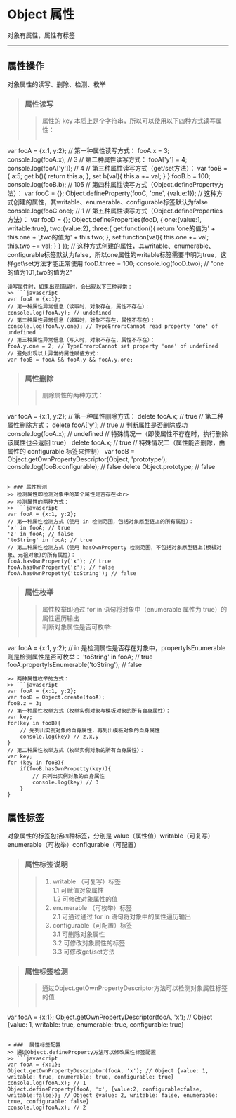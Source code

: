 # Object 属性
对象有属性，属性有标签
***

## 属性操作
对象属性的读写、删除、检测、枚举

> ### 属性读写
>> 属性的 key 本质上是个字符串，所以可以使用以下四种方式读写属性：
>> ```javascript
var fooA = {x:1, y:2};
// 第一种属性读写方式：
fooA.x = 3;
console.log(fooA.x); // 3
// 第二种属性读写方式：
fooA['y'] = 4;
console.log(fooA['y']); // 4
// 第三种属性读写方式（get/set方法）：
var fooB = {
    a:5;
    get b(){
        return this.a;
    },
    set b(val){
        this.a += val;
    }
}
fooB.b = 100;
console.log(fooB.b); // 105
// 第四种属性读写方式（Object.defineProperty方法）：
var fooC = {};
Object.defineProperty(fooC, 'one', {value:1}); // 这种方式创建的属性，其writable、enumerable、configurable标签默认为false
console.log(fooC.one); // 1
// 第五种属性读写方式（Object.defineProperties方法）：
var fooD = {};
Object.defineProperties(fooD, {
    one:{value:1, writable:true},
    two:{value:2},
    three:{
        get:function(){
            return 'one的值为' + this.one + ',two的值为' + this.two;
        },
        set:function(val){
            this.one += val;
            this.two += val;
        }
    }
}); // 这种方式创建的属性，其writable、enumerable、configurable标签默认为false，所以one属性的writable标签需要申明为true，这样get\set方法才能正常使用
fooD.three = 100;
console.log(fooD.two); // "one的值为101,two的值为2"
```
读写属性时，如果出现错误时，会出现以下三种异常：
>> ```javascript
var fooA = {x:1};
// 第一种属性异常信息（读取时，对象存在，属性不存在）：
console.log(fooA.y); // undefined
// 第二种属性异常信息（读取时，对象不存在，属性不存在）：
console.log(fooA.y.one); // TypeError:Cannot read property 'one' of undefined
// 第三种属性异常信息（写入时，对象不存在，属性不存在）：
fooA.y.one = 2; // TypeError:Cannot set property 'one' of undefined
// 避免出现以上异常的属性赋值方式：
var fooB = fooA && fooA.y && fooA.y.one;
```

> ### 属性删除
>> 删除属性的两种方式：
>> ```javascript
var fooA = {x:1, y:2};
// 第一种属性删除方式：
delete fooA.x; // true
// 第二种属性删除方式：
delete fooA['y']; // true
// 判断属性是否删除成功
console.log(fooA.x); // undefined
// 特殊情况一（即使属性不存在时，执行删除该属性也会返回 true）
delete fooA.x; // true
// 特殊情况二（属性能否删除，由属性的 configurable 标签来控制）
var fooB = Object.getOwnPropertyDescriptor(Object, 'prototype');
console.log(fooB.configurable); // false
delete Object.prototype; // false
```

> ### 属性检测
>> 检测属性即检测对象中的某个属性是否存在<br>
>> 检测属性的两种方式：
>> ```javascript
var fooA = {x:1, y:2};
// 第一种属性检测方式（使用 in 检测范围，包括对象原型链上的所有属性）：
'x' in fooA; // true
'z' in fooA; // false
'toString' in fooA; // true
// 第二种属性检测方式（使用 hasOwnProperty 检测范围，不包括对象原型链上(模板对象、元祖对象)的所有属性）：
fooA.hasOwnProperty('x'); // true
fooA.hasOwnProperty('z'); // false
fooA.hasOwnPropetty('toString'); // false
```

> ### 属性枚举
>> 属性枚举即通过 for in 语句将对象中（enumerable 属性为 true）的属性遍历输出<br>
>> 判断对象属性是否可枚举:
>> ```javascript
var fooA = {x:1, y:2};
// in 是检测属性是否存在对象中，propertyIsEnumerable 则是检测属性是否可枚举：
'toString' in fooA; // true
fooA.propertyIsEnumerable('toString'); // false
```
>> 两种属性枚举的方式：
>> ```javascript
var fooA = {x:1, y:2};
var fooB = Object.create(fooA);
fooB.z = 3;
// 第一种属性枚举方式（枚举实例对象与模板对象的所有自身属性）：
var key;
for(key in fooB){
    // 先列出实例对象的自身属性，再列出模板对象的自身属性
    console.log(key) // z,x,y
}
// 第二种属性枚举方式（枚举实例对象的所有自身属性）：
var key;
for (key in fooB){
    if(fooB.hasOwnPropetty(key)){
        // 只列出实例对象的自身属性
        console.log(key) // 3
    }
}
```

## 属性标签
对象属性的标签包括四种标签，分别是 value（属性值）writable（可复写）enumerable（可枚举）configurable（可配置）

> ### 属性标签说明
>> 1. writable （可复写）标签<br>
>> 1.1 可赋值对象属性<br>
>> 1.2 可修改对象属性的值<br>
>> 2. enumerable （可枚举）标签<br>
>> 2.1 可通过通过 for in 语句将对象中的属性遍历输出<br>
>> 3. configurable（可配置）标签<br>
>> 3.1 可删除对象属性<br>
>> 3.2 可修改对象属性的标签<br>
>> 3.3 可修改get/set方法<br>

> ### 属性标签检测
>> 通过Object.getOwnPropertyDescriptor方法可以检测对象属性标签的值
>> ```javascript
var fooA = {x:1};
Object.getOwnPropertyDescriptor(fooA, 'x'); // Object {value: 1, writable: true, enumerable: true, configurable: true}
```

> ###  属性标签配置
>> 通过Object.defineProperty方法可以修改属性标签配置
>> ```javascript
var fooA = {x:1};
Object.getOwnPropertyDescriptor(fooA, 'x'); // Object {value: 1, writable: true, enumerable: true, configurable: true}
console.log(fooA.x); // 1
Object.defineProperty(fooA, 'x', {value:2, configurable:false, writable:false}); // Object {value: 2, writable: false, enumerable: true, configurable: false}
console.log(fooA.x); // 2
```
